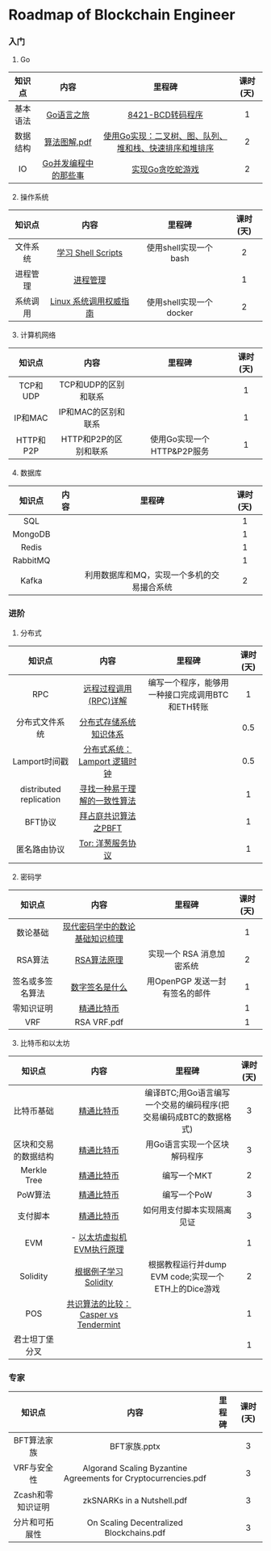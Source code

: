 # Roadmap of Blockchain Engineer
### 入门

1. Go

|  知识点  |                             内容                             |                         里程碑                         | 课时(天) |
| :------: | :----------------------------------------------------------: | :----------------------------------------------------: | :------: |
| 基本语法 | [Go语言之旅](https://tour.go-zh.org)             |             [8421-BCD转码程序](https://github.com/aturX/create-a-blockchain/blob/master/learn_go/practice/BCD/main.go)|    1     |
| 数据结构 | [算法图解.pdf](https://vdisk.weibo.com/s/BK8JElqHVH6KX)    | [使用Go实现：二叉树、图、队列、堆和栈、快速排序和堆排序](https://github.com/aturX/create-a-blockchain/tree/master/learn_go/practice/Algorithm) |    2     |
|    IO    | [Go并发编程中的那些事](https://github.com/xitu/gold-miner/blob/master/TODO/concurrent-programming.md) | [实现Go贪吃蛇游戏](https://github.com/aturX/create-a-blockchain/blob/master/learn_go/practice/SnackGo/Snack.go)|    2     |

2. 操作系统

|  知识点  |                             内容                             |         里程碑          | 课时(天) |
| :------: | :----------------------------------------------------------: | :---------------------: | :------: |
| 文件系统 | [学习 Shell Scripts](http://linux.vbird.org/linux_basic/0340bashshell-scripts.php) |  使用shell实现一个bash  |    2     |
| 进程管理 | [进程管理](http://wuchong.me/blog/2014/07/24/linux-process-manage/) |                         |    1     |
| 系统调用 | [Linux 系统调用权威指南](https://arthurchiao.github.io/blog/system-call-definitive-guide-zh/) | 使用shell实现一个docker |    2     |

3. 计算机网络

|  知识点   |         内容          |           里程碑           | 课时(天) |
| :-------: | :-------------------: | :------------------------: | :------: |
| TCP和UDP  | TCP和UDP的区别和联系  |                            |    1     |
|  IP和MAC  |  IP和MAC的区别和联系  |                            |    1     |
| HTTP和P2P | HTTP和P2P的区别和联系 | 使用Go实现一个HTTP&P2P服务 |    1     |

4. 数据库

|  知识点  | 内容 |                   里程碑                   | 课时(天) |
| :------: | :--: | :----------------------------------------: | :------: |
|   SQL    |      |                                            |    1     |
| MongoDB  |      |                                            |    1     |
|  Redis   |      |                                            |    1     |
| RabbitMQ |      |                                            |    1     |
|  Kafka   |      | 利用数据库和MQ，实现一个多机的交易撮合系统 |    2     |



### 进阶

1. 分布式

|         知识点          |                             内容                             |                      里程碑                      | 课时(天) |
| :---------------------: | :----------------------------------------------------------: | :----------------------------------------------: | :------: |
|           RPC           | [远程过程调用(RPC)详解](https://waylau.com/remote-procedure-calls/) | 编写一个程序，能够用一种接口完成调用BTC和ETH转账 |    1     |
|     分布式文件系统      | [分布式存储系统知识体系](http://wuchong.me/blog/2014/08/07/distributed-storage-system-knowledge/) |                                                  |   0.5    |
|      Lamport时间戳      | [分布式系统：Lamport 逻辑时钟](https://blog.xiaohansong.com/lamport-logic-clock.html) |                                                  |   0.5    |
| distributed replication | [寻找一种易于理解的一致性算法](https://github.com/maemual/raft-zh_cn) |                                                  |    1     |
|         BFT协议         | [拜占庭共识算法之PBFT](https://www.jianshu.com/p/fb5edf031afd) |                                                  |    1     |
|      匿名路由协议       | [Tor: 洋葱服务协议](https://www.skactor.tk/2018/04/11/tor-洋葱服务协议/) |                                                  |    1     |

2. 密码学

|      知识点      |                             内容                             |             里程碑             | 课时(天) |
| :--------------: | :----------------------------------------------------------: | :----------------------------: | :------: |
|     数论基础     | [现代密码学中的数论基础知识梳理](https://www.cnblogs.com/qcblog/p/8976017.html) |                                |    1     |
|     RSA算法      | [RSA算法原理](http://www.ruanyifeng.com/blog/2013/06/rsa_algorithm_part_one.html) |   实现一个 RSA 消息加密系统    |    2     |
| 签名或多签名算法 | [数字签名是什么](http://www.ruanyifeng.com/blog/2011/08/what_is_a_digital_signature.html) | 用OpenPGP 发送一封有签名的邮件 |    1     |
|    零知识证明    | [精通比特币](http://ibloodline.com/articles/2018/01/26/master-bitcoin.html) |                                |    1     |
|       VRF        |                         RSA VRF.pdf                          |                                |    1     |

3. 比特币和以太坊

|        知识点        |                             内容                             |                            里程碑                            | 课时(天) |
| :------------------: | :----------------------------------------------------------: | :----------------------------------------------------------: | :------: |
|      比特币基础      | [精通比特币](http://ibloodline.com/articles/2018/01/26/master-bitcoin.html) | 编译BTC;用Go语言编写一个交易的编码程序(把交易编码成BTC的数据格式) |    3     |
| 区块和交易的数据结构 | [精通比特币](http://ibloodline.com/articles/2018/01/26/master-bitcoin.html) |                 用Go语言实现一个区块解码程序                 |    3     |
|     Merkle Tree      | [精通比特币](http://ibloodline.com/articles/2018/01/26/master-bitcoin.html) |                         编写一个MKT                          |    2     |
|       PoW算法        | [精通比特币](http://ibloodline.com/articles/2018/01/26/master-bitcoin.html) |                         编写一个PoW                          |    3     |
|       支付脚本       | [精通比特币](http://ibloodline.com/articles/2018/01/26/master-bitcoin.html) |                  如何用支付脚本实现隔离见证                  |    3     |
|         EVM          | - [以太坊虚拟机EVM执行原理](http://www.jouypub.com/2018/e7837187669426cba873450586b4a368/) |                                                              |    1     |
|       Solidity       | [根据例子学习Solidity](https://solidity-cn.readthedocs.io/zh/develop/solidity-by-example.html) |     根据教程运行并dump EVM code;实现一个ETH上的Dice游戏      |    2     |
|         POS          | [共识算法的比较：Casper vs Tendermint](https://lilymoana.github.io/ConsensusCompare.html) |                                                              |    1     |
|    君士坦丁堡分叉    |                                                              |                                                              |    1     |

### 专家

|       知识点       |                             内容                             | 里程碑 | 课时(天) |
| :----------------: | :----------------------------------------------------------: | :----: | :------: |
|    BFT算法家族     |                         BFT家族.pptx                         |        |    3     |
|    VRF与安全性     | Algorand Scaling Byzantine Agreements for Cryptocurrencies.pdf |        |    3     |
| Zcash和零知识证明  |                  zkSNARKs in a Nutshell.pdf                  |        |    3     |
|   分片和可拓展性   |           On Scaling Decentralized Blockchains.pdf           |        |    3     |
